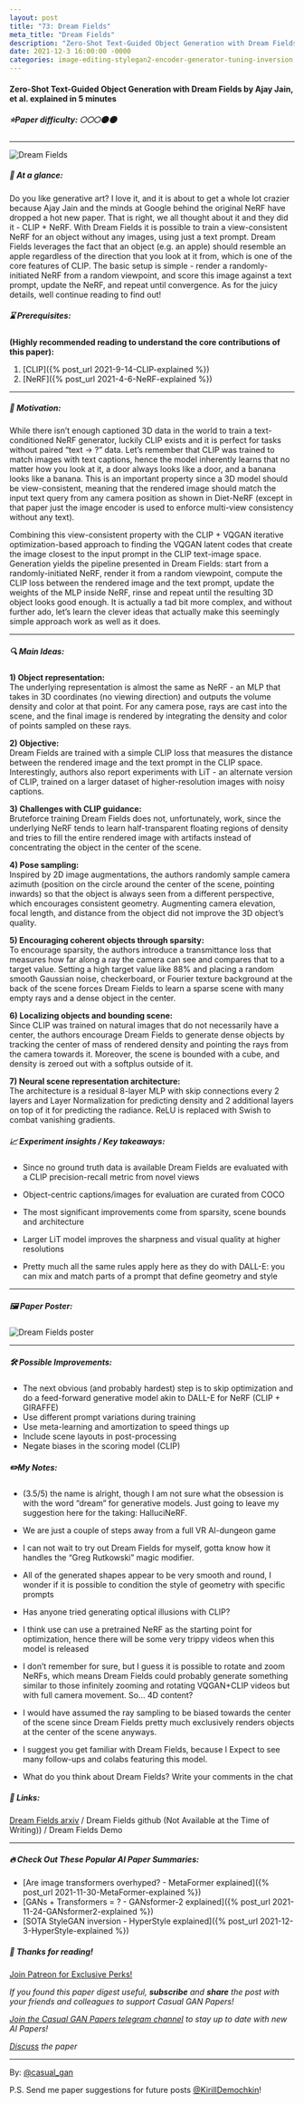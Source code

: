 ```yaml
---
layout: post
title: "73: Dream Fields"
meta_title: "Dream Fields"
description: "Zero-Shot Text-Guided Object Generation with Dream Fields by Ajay Jain, et al. explained in 5 minutes"
date: 2021-12-3 16:00:00 -0000
categories: image-editing-stylegan2-encoder-generator-tuning-inversion
---
```


#### Zero-Shot Text-Guided Object Generation with Dream Fields by Ajay Jain, et al. explained in 5 minutes

##### ⭐️Paper difficulty: 🌕🌕🌕🌑🌑

***

![Dream Fields](/assets/images/dreamfields_teaser.gif "Dream Fields Teaser")

##### 🎯 At a glance:

Do you like generative art? I love it, and it is about to get a whole lot crazier because Ajay Jain and the minds at Google behind the original NeRF have dropped a hot new paper. That is right, we all thought about it and they did it - CLIP + NeRF. With Dream Fields it is possible to train a view-consistent NeRF for an object without any images, using just a text prompt. Dream Fields leverages the fact that an object (e.g. an apple) should resemble an apple regardless of the direction that you look at it from, which is one of the core features of CLIP. The basic setup is simple - render a randomly-initiated NeRF from a random viewpoint, and score this image against a text prompt, update the NeRF, and repeat until convergence. As for the juicy details, well continue reading to find out!

##### ⌛️ Prerequisites:

**(Highly recommended reading to understand the core contributions of this paper):**  
1) [CLIP]({% post_url 2021-9-14-CLIP-explained %})  
2) [NeRF]({% post_url 2021-4-6-NeRF-explained %})   

***

##### 🚀 Motivation:

While there isn’t enough captioned 3D data in the world to train a text-conditioned NeRF generator, luckily CLIP exists and it is perfect for tasks without paired “text -> ?” data. Let’s remember that CLIP was trained to match images with text captions, hence the model inherently learns that no matter how you look at it, a door always looks like a door, and a banana looks like a banana. This is an important property since a 3D model should be view-consistent, meaning that the rendered image should match the input text query from any camera position as shown in Diet-NeRF (except in that paper just the image encoder is used to enforce multi-view consistency without any text).  

Combining this view-consistent property with the CLIP + VQGAN iterative optimization-based approach to finding the VQGAN latent codes that create the image closest to the input prompt in the CLIP text-image space. Generation yields the pipeline presented in Dream Fields: start from a randomly-initiated NeRF, render it from a random viewpoint, compute the CLIP loss between the rendered image and the text prompt, update the weights of the MLP inside NeRF, rinse and repeat until the resulting 3D object looks good enough. It is actually a tad bit more complex, and without further ado, let’s learn the clever ideas that actually make this seemingly simple approach work as well as it does.  

***

##### 🔍 Main Ideas:

**1) Object representation:**  
The underlying representation is almost the same as NeRF - an MLP that takes in 3D coordinates (no viewing direction) and outputs the volume density and color at that point. For any camera pose, rays are cast into the scene, and the final image is rendered by integrating the density and color of points sampled on these rays.

**2) Objective:**  
Dream Fields are trained with a simple CLIP loss that measures the distance between the rendered image and the text prompt in the CLIP space. Interestingly, authors also report experiments with LiT - an alternate version of CLIP, trained on a larger dataset of higher-resolution images with noisy captions.

**3) Challenges with CLIP guidance:**  
Bruteforce training Dream Fields does not, unfortunately, work, since the underlying NeRF tends to learn half-transparent floating regions of density and tries to fill the entire rendered image with artifacts instead of concentrating the object in the center of the scene.

**4) Pose sampling:**  
Inspired by 2D image augmentations, the authors randomly sample camera azimuth (position on the circle around the center of the scene, pointing inwards) so that the object is always seen from a different perspective, which encourages consistent geometry. Augmenting camera elevation, focal length, and distance from the object did not improve the 3D object’s quality.

**5) Encouraging coherent objects through sparsity:**  
To encourage sparsity, the authors introduce a transmittance loss that measures how far along a ray the camera can see and compares that to a target value. Setting a high target value like 88% and placing a random smooth Gaussian noise, checkerboard, or Fourier texture background at the back of the scene forces Dream Fields to learn a sparse scene with many empty rays and a dense object in the center.

**6) Localizing objects and bounding scene:**  
Since CLIP was trained on natural images that do not necessarily have a center, the authors encourage Dream Fields to generate dense objects by tracking the center of mass of rendered density and pointing the rays from the camera towards it. Moreover, the scene is bounded with a cube, and density is zeroed out with a softplus outside of it.

**7) Neural scene representation architecture:**  
The architecture is a residual 8-layer MLP with skip connections every 2 layers and Layer Normalization for predicting density and 2 additional layers on top of it for predicting the radiance. ReLU is replaced with Swish to combat vanishing gradients.

##### 📈 Experiment insights / Key takeaways:

- Since no ground truth data is available Dream Fields are evaluated with a CLIP precision-recall metric from novel views  
- Object-centric captions/images for evaluation are curated from COCO  

- The most significant improvements come from sparsity, scene bounds and architecture  
- Larger LiT model improves the sharpness and visual quality at higher resolutions  

- Pretty much all the same rules apply here as they do with DALL-E: you can mix and match parts of a prompt that define geometry and style  

***

##### 🖼️ Paper Poster:

![Dream Fields poster](/assets/images/dreamfields.jpg "Dream Fields Poster")

***

##### 🛠 Possible Improvements:

- The next obvious (and probably hardest) step is to skip optimization and do a feed-forward generative model akin to DALL-E for NeRF (CLIP + GIRAFFE)  
- Use different prompt variations during training  
- Use meta-learning and amortization to speed things up  
- Include scene layouts in post-processing  
- Negate biases in the scoring model (CLIP)  


##### ✏️My Notes:

- (3.5/5) the name is alright, though I am not sure what the obsession is with the word “dream” for generative models. Just going to leave my suggestion here for the taking: HalluciNeRF.  

- We are just a couple of steps away from a full VR AI-dungeon game  
- I can not wait to try out Dream Fields for myself, gotta know how it handles the “Greg Rutkowski” magic modifier.  
- All of the generated shapes appear to be very smooth and round, I wonder if it is possible to condition the style of geometry with specific prompts  
- Has anyone tried generating optical illusions with CLIP?  

- I think use can use a pretrained NeRF as the starting point for optimization, hence there will be some very trippy videos when this model is released  
- I don’t remember for sure, but I guess it is possible to rotate and zoom NeRFs, which means Dream Fields could probably generate something similar to those infinitely zooming and rotating VQGAN+CLIP videos but with full camera movement. So… 4D content?  

- I would have assumed the ray sampling to be biased towards the center of the scene since Dream Fields pretty much exclusively renders objects at the center of the scene anyways.  

- I suggest you get familiar with Dream Fields, because I Expect to see many follow-ups and colabs featuring this model.  
- What do you think about Dream Fields? Write your comments in the chat  

##### 🔗 Links:
[Dream Fields arxiv](https://arxiv.org/abs/2111.15666) / Dream Fields github (Not Available at the Time of Writing)) / Dream Fields Demo

***

##### 🔥 Check Out These Popular AI Paper Summaries:  
- [Are image transformers overhyped? - MetaFormer explained]({% post_url 2021-11-30-MetaFormer-explained %})  
- [GANs + Transformers = ? - GANsformer-2 explained]({% post_url 2021-11-24-GANsformer2-explained %})  
- [SOTA StyleGAN inversion - HyperStyle explained]({% post_url 2021-12-3-HyperStyle-explained %})  

##### 👋 Thanks for reading!
<a href="https://www.patreon.com/bePatron?u=53448948" data-patreon-widget-type="become-patron-button">Join Patreon for Exclusive Perks!</a><script async src="https://c6.patreon.com/becomePatronButton.bundle.js"></script>

*If you found this paper digest useful, **subscribe** and **share** the post with your friends and colleagues to support Casual GAN Papers!*

*[Join the Casual GAN Papers telegram channel](https://t.me/joinchat/KeutnzlvetRkZGZi) to stay up to date with new AI Papers!*

*[Discuss](https://t.me/casual_gans_chat) the paper*

***

By: [@casual_gan](https://t.me/joinchat/KeutnzlvetRkZGZi)

P.S. Send me paper suggestions for future posts
[@KirillDemochkin](mailto:kdemochkin@gmail.com)!
